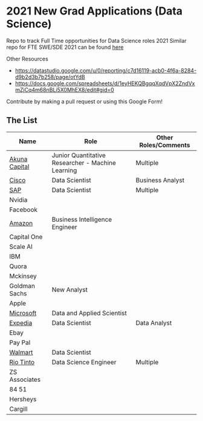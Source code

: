 # 2021 New Grad Applications (Data Science)

Repo to track Full Time opportunities for Data Science roles 2021
Similar repo for FTE SWE/SDE 2021 can be found [here](https://github.com/Pitt-CSC/NewGrad-2021)

Other Resources 

- https://datastudio.google.com/u/0/reporting/c7d16119-acb0-4f6a-8284-d9b2d3b7b258/page/otYdB
- https://docs.google.com/spreadsheets/d/1eyHEKQBgqqXqdVpX2ZndVxmZjCq4m68nBLi5X0MhEX8/edit#gid=0


Contribute by making a pull request or using this Google Form!

## The List
|Name|Role|Other Roles/Comments|
|----|---|---|
|[Akuna Capital](https://akunacapital.com/job-details?gh_jid=2231479)|Junior Quantitative Researcher - Machine Learning|Multiple|
|[Cisco](https://jobs.cisco.com/jobs/ProjectDetail?projectId=1299494)|Data Scientist|Business Analyst|
|[SAP](https://jobs.sap.com/job/Palo-Alto-Silicon-Valley-Next-Talent-Rotational-Program-2021-Job-CA-94303/609822201/)|Data Scientist|Multiple|
|Nvidia|||
|Facebook|||
|[Amazon](https://www.amazon.jobs/en/jobs/1261160/business-intelligence-engineer-2021-united-states)|Business Intelligence Engineer||
|Capital One|||
|Scale AI|||
|IBM|||
|Quora|||
|Mckinsey|||
|Goldman Sachs|New Analyst||
|Apple|||
| [Microsoft](https://careers.microsoft.com/students/us/en/job/890704/Full-Time-Opportunities-for-PhD-Students-or-Recent-Graduates-Data-Applied-Sciences)|Data and Applied Scientist||
|[Expedia](https://lifeatexpediagroup.com/jobs/job?jobid=R-55616)|Data Scientist |Data Analyst |
|Ebay|||
|Pay Pal|||
|[Walmart](https://careers.walmart.com/us/jobs/WD294787-2021-campus-data-science)|Data Scientist||
|[Rio Tinto](https://jobs.riotinto.com/ShowJob/JobId/461306/GraduateDataScienceEngineering)|Data Science Engineer|Multiple|
|ZS Associates|||
|84 51|||
|Hersheys|||
|Cargill|||
